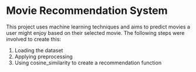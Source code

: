 # Movie Recommendation System

This project uses machine learning techniques and aims to predict movies a user might enjoy based on their selected movie.
The following steps were involved to create this:

1. Loading the dataset
2. Applying preprocessing
3. Using cosine_similarity to create a recommendation function
